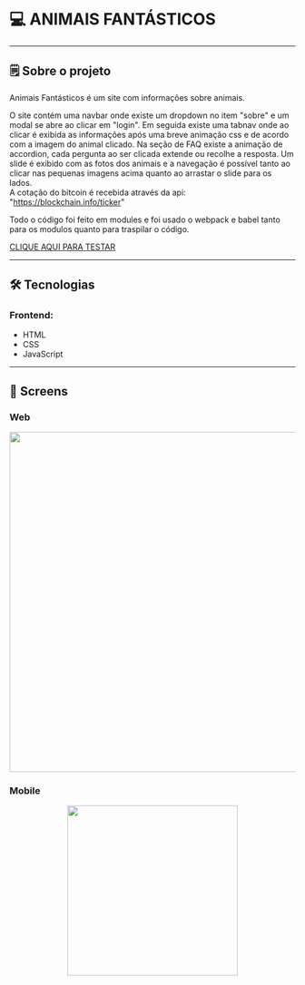 
# 💻 ANIMAIS FANTÁSTICOS

---

## 🗒️ Sobre o projeto

Animais Fantásticos é um site com informações sobre animais.

O site contém uma navbar onde existe um dropdown no item "sobre" e um modal se abre ao clicar em "login". 
Em seguida existe uma tabnav onde ao clicar é exibida as informações após uma breve animação css e de acordo com a imagem do animal clicado. 
Na seção de FAQ existe a animação de accordion, cada pergunta ao ser clicada extende ou recolhe a resposta.
Um slide é exibido com as fotos dos animais e a navegação é possível tanto ao clicar nas pequenas imagens acima quanto ao arrastar o slide para os lados.<br/>
A cotação do bitcoin é recebida através da api: "https://blockchain.info/ticker"

Todo o código foi feito em modules e foi usado o webpack e babel tanto para os modulos quanto para traspilar o código.

<a href="https://vleonecezar.github.io/animais-fantasticos/">CLIQUE AQUI PARA TESTAR</a>

---

## 🛠 Tecnologias

### Frontend:

-   HTML
-   CSS
-   JavaScript

---

## 🎨 Screens

### Web

<p align="center" style="display: flex; align-items: flex-start; justify-content: center;">
  <img alt="" src="desktop.png" width="600px">
</p>

### Mobile

<p align="center" style="display: flex; align-items: flex-start; justify-content: center;">
  <img alt="" src="mobile.png" width="300px">
</p>
